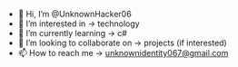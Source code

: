 - 👋 Hi, I’m @UnknownHacker06
- 👀 I’m interested in -> technology
- 🌱 I’m currently learning -> c#
- 💞️ I’m looking to collaborate on -> projects (if interested)
- 📫 How to reach me -> unknownidentity067@gmail.com

<!---
UnknownHacker06/UnknownHacker06 is a ✨ special ✨ repository because its `README.md` (this file) appears on your GitHub profile.
You can click the Preview link to take a look at your changes.
--->
